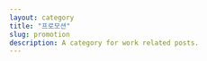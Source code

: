 ```yaml
---
layout: category
title: "프로모션"
slug: promotion
description: A category for work related posts.
---
```

